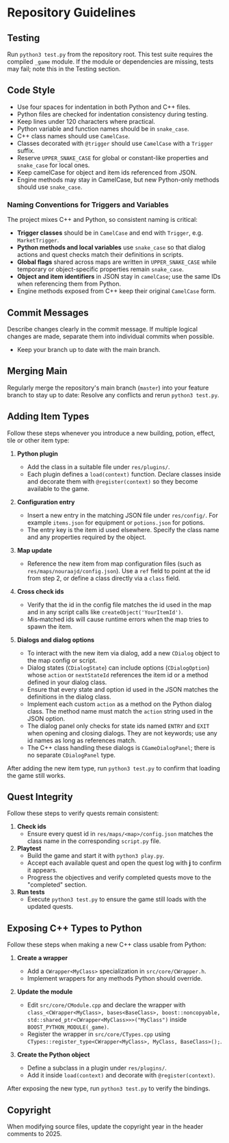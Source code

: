 # Repository Guidelines

## Testing
Run `python3 test.py` from the repository root.
This test suite requires the compiled `_game` module.
If the module or dependencies are missing, tests may fail; note this in the
Testing section.

## Code Style
- Use four spaces for indentation in both Python and C++ files.
- Python files are checked for indentation consistency during testing.
- Keep lines under 120 characters where practical.
- Python variable and function names should be in `snake_case`.
- C++ class names should use `CamelCase`.
- Classes decorated with `@trigger` should use `CamelCase` with a `Trigger` suffix.
- Reserve `UPPER_SNAKE_CASE` for global or constant-like properties and `snake_case` for local ones.
- Keep camelCase for object and item ids referenced from JSON.
- Engine methods may stay in CamelCase, but new Python-only methods should use `snake_case`.

### Naming Conventions for Triggers and Variables
The project mixes C++ and Python, so consistent naming is critical:

- **Trigger classes** should be in `CamelCase` and end with `Trigger`, e.g. `MarketTrigger`.
- **Python methods and local variables** use `snake_case` so that dialog actions
  and quest checks match their definitions in scripts.
- **Global flags** shared across maps are written in `UPPER_SNAKE_CASE` while
  temporary or object-specific properties remain `snake_case`.
- **Object and item identifiers** in JSON stay in `camelCase`; use the same
  IDs when referencing them from Python.
- Engine methods exposed from C++ keep their original `CamelCase` form.


## Commit Messages
Describe changes clearly in the commit message.
If multiple logical changes are made, separate them into individual commits when
possible.
- Keep your branch up to date with the main branch.


## Merging Main
Regularly merge the repository's main branch (`master`) into your feature branch to
stay up to date:
Resolve any conflicts and rerun `python3 test.py`.

## Adding Item Types
Follow these steps whenever you introduce a new building, potion, effect, tile or other item type:

1. **Python plugin**
    - Add the class in a suitable file under `res/plugins/`.
    - Each plugin defines a `load(context)` function.
      Declare classes inside and decorate them with `@register(context)` so they
      become available to the game.

2. **Configuration entry**
    - Insert a new entry in the matching JSON file under `res/config/`.
      For example `items.json` for equipment or `potions.json` for potions.
    - The entry key is the item id used elsewhere.
      Specify the class name and any properties required by the object.

3. **Map update**
    - Reference the new item from map configuration files
      (such as `res/maps/nouraajd/config.json`).
      Use a `ref` field to point at the id from step 2, or define a class
      directly via a `class` field.

4. **Cross check ids**
    - Verify that the id in the config file matches the id used in the map and in
      any script calls like `createObject('YourItemId')`.
    - Mis‑matched ids will cause runtime errors when the map tries to spawn the item.

5. **Dialogs and dialog options**
    - To interact with the new item via dialog, add a new `CDialog` object to the
      map config or script.
    - Dialog states (`CDialogState`) can include options (`CDialogOption`) whose
      `action` or `nextStateId` references the item id or a method defined in
      your dialog class.
    - Ensure that every state and option id used in the JSON matches the definitions in the dialog class.
    - Implement each custom `action` as a method on the Python dialog class.
      The method name must match the `action` string used in the JSON option.
    - The dialog panel only checks for state ids named `ENTRY` and `EXIT` when
      opening and closing dialogs. They are not keywords; use any id names as
      long as references match.
    - The C++ class handling these dialogs is `CGameDialogPanel`; there is no
      separate `CDialogPanel` type.

After adding the new item type, run `python3 test.py` to confirm that loading the game still works.

## Quest Integrity
Follow these steps to verify quests remain consistent:

1. **Check ids**
    - Ensure every quest id in `res/maps/<map>/config.json` matches the
      class name in the corresponding `script.py` file.
2. **Playtest**
    - Build the game and start it with `python3 play.py`.
    - Accept each available quest and open the quest log with **j** to
      confirm it appears.
    - Progress the objectives and verify completed quests move to the
      "completed" section.
3. **Run tests**
    - Execute `python3 test.py` to ensure the game still loads with the
      updated quests.

## Exposing C++ Types to Python
Follow these steps when making a new C++ class usable from Python:

1. **Create a wrapper**
    - Add a `CWrapper<MyClass>` specialization in `src/core/CWrapper.h`.
    - Implement wrappers for any methods Python should override.

2. **Update the module**
    - Edit `src/core/CModule.cpp` and declare the wrapper with
      `class_<CWrapper<MyClass>, bases<BaseClass>, boost::noncopyable,
      std::shared_ptr<CWrapper<MyClass>>>("MyClass")` inside
      `BOOST_PYTHON_MODULE(_game)`.
    - Register the wrapper in `src/core/CTypes.cpp` using
      `CTypes::register_type<CWrapper<MyClass>, MyClass, BaseClass>();`.

3. **Create the Python object**
    - Define a subclass in a plugin under `res/plugins/`.
    - Add it inside `load(context)` and decorate with `@register(context)`.

After exposing the new type, run `python3 test.py` to verify the bindings.

## Copyright
When modifying source files, update the copyright year in
the header comments to 2025.

